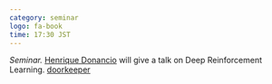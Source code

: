 ```yaml
---
category: seminar
logo: fa-book
time: 17:30 JST
---
```


*Seminar.* [Henrique Donancio](https://www.researchgate.net/profile/Henrique-Donancio-2) will give a talk on Deep Reinforcement Learning. [doorkeeper](https://c5dc59ed978213830355fc8978.doorkeeper.jp/events/187927)
